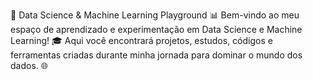 🚀 Data Science & Machine Learning Playground 📊
Bem-vindo ao meu espaço de aprendizado e experimentação em Data Science e Machine Learning! 🎓
Aqui você encontrará projetos, estudos, códigos e ferramentas criadas durante minha jornada para dominar o mundo dos dados. 🌐
